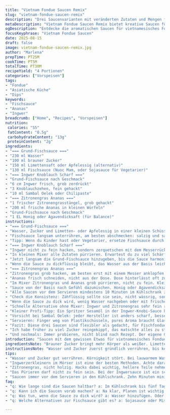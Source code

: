 ```yaml
---
title: "Vietnam Fondue Saucen Remix"
slug: "vietnam-fondue-saucen-remix"
description: "Drei Saucenvarianten mit veränderten Zutaten und Mengen für vietnamesische Fondue. Die Basis ist eine säuerlich-süße Fischsauce, ergänzt durch Ingwerknobi-Sambal und eine zitronige Ananas-Lemongrass-Soße. Praktisch, unkompliziert, mit Ideen für Alternativen. Fokus auf Duft, Konsistenz, und Geschmackskombinationen, nicht stur auf Maße. Für 4 Personen, perfekt bei Fondue-Abenden mit asiatischem Touch."
metaDescription: "Vietnam Fondue Saucen Remix bietet kreative Saucen für Fondue-Abende. Frische Zutaten, eigene Variationen, harmonische Geschmacksspiele."
ogDescription: "Entdecke die aromatischen Saucen für vietnamesisches Fondue. Variationen für jeden Geschmack, das perfekte Dipp-Erlebnis."
focusKeyphrase: "Vietnam Fondue Saucen"
date: 2025-08-15
draft: false
image: vietnam-fondue-saucen-remix.jpg
author: "Marlena"
prepTime: PT25M
cookTime: PT5M
totalTime: PT30M
recipeYield: "4 Portionen"
categories: ["Vorspeisen"]
tags:
- "Fondue"
- "Asiatische Küche"
- "Dips"
keywords:
- "Fischsauce"
- "Ananas"
- "Ingwer"
breadcrumb: ["Home", "Recipes", "Vorspeisen"]
nutrition: 
 calories: "55"
 fatContent: "0.5g"
 carbohydrateContent: "13g"
 proteinContent: "2g"
ingredients:
- "=== Grund-Fischsauce ==="
- "230 ml Wasser"
- "100 ml brauner Zucker"
- "150 ml Limettensaft oder Apfelessig (alternativ)"
- "130 ml Fischsauce (Nuoc Mam, oder Sojasauce für Vegetarier)"
- "=== Ingwer Knoblauch Scharf ==="
- "Grund-Fischsauce nach Geschmack"
- "6 cm Ingwer frisch, grob zerdrückt"
- "3 Knoblauchzehen, fein gehackt"
- "10 ml Sambal Oelek oder Chilipaste"
- "=== Zitronengras Ananas ==="
- "1 frischer Zitronengrasstängel, grob gehackt"
- "200 ml frische Ananas in kleinen Würfeln"
- "Grund-Fischsauce nach Geschmack"
- "1 EL Honig oder Agavendicksaft (für Balance)"
instructions:
- "=== Grund-Fischsauce ==="
- "Wasser, Zucker und Limetten- oder Apfelessig in einer kleinen Schüssel verrühren. Beim Rühren den Zucker auflösen lassen, manchmal fühlt es sich noch körnig an, also weiter kräftig umrühren. Die Flüssigkeit sollte klar, leicht dicklich sein, nicht kristallin."
- "Fischsauce langsam unterrühren, am besten abschmecken: salzig und sauer, ein kleines bisschen süß. Brauner Zucker gibt mehr Tiefe, probiere gern auch Kokosblütenzucker, wenn du mal was anderes willst."
- "Tipp: Wenn du Kinder hast oder Vegetarier, ersetze Fischsauce durch dunkle Sojasauce, ungefähr gleich viel, gibt Umami ohne Fischgeruch."
- "=== Ingwer Knoblauch Scharf ==="
- "Ingwer nicht zu fein hacken, sondern zerquetschen mit dem Messerrücken oder im Mörser zerpflücken. Die kleinen Fasern entfalten mehr Geschmack. Knoblauch nur fein, zerquetschte Knoblauchstücke können zu dominant werden."
- "In kleinen Mixer alle Zutaten pürrieren. Erwartest du zu viel Schärfe, gib weniger Sambal oder nimm eine milde Chilipaste."
- "Jetzt langsam die Grund-Fischsauce hinzugeben, bis die Sauce harmonisch ist. Die Schärfe soll knallen, aber nicht überlagern."
- "Wenn die Sauce zu dickflüssig bleibt, das Wasser aus der Basis leicht variieren oder mehr Limettensaft hinzufügen, je nachdem was du betonen willst."
- "=== Zitronengras Ananas ==="
- "Zitronengras grob hacken, am besten erst mit einem Messer anklopfen. Das setzt das Aroma frei, sonst bleibt es stumpf."
- "Ananas frisch schneiden, nicht aus der Dose. Dose hinterlässt oft zu viel Feuchtigkeit und süßt zu stark."
- "Im Mixer Zitronengras und Ananas grob pürrieren, nicht zu fein. Kleine Stücke bilden Textur, beim Essen angenehm."
- "Sauce von der Basis nach Gefühl dazumischen. Honig oder Agavendicksaft hilft, die Säure zu brechen und verhindert, dass die Sauce zu scharf oder sauer wirkt."
- "Alle Saucen vor dem Servieren mindestens 10 Minuten im Kühlschrank ziehen lassen. So verbinden sich die Aromen. Gerade Zitronengras-Ananas-Sauce wird dann viel aromatischer."
- "Check die Konsistenz: Zähflüssig sollte sie sein, nicht wässrig, sonst klebt sie nicht gut am Fondue-Fleisch oder Gemüse."
- "Wenn die Sauce zu dick wird, wenig Wasser nachgeben oder mit frischem Limettensaft leicht nachwürzen."
- "Schnelle Alternative ohne Mixer: Ingwer und Zitronengras sehr fein reiben und mit Gabel zerdrücken, funktioniert fast genau so, dauert nur etwas länger."
- "Kleiner Profi-Tipp: Ein Spritzer Sesamöl in der Ingwer-Knobi-Sauce hebt die Geschmacksnoten hervor, gibt etwas mehr Tiefe."
- "Vorsicht bei Sambal Oelek: jeder Hersteller ist anders scharf, besser nach und nach zugeben, da ist viel Luft für Variation."
- "Servieren: Finger weg von Plastikschüsseln, pures Aroma braucht Glas oder Keramik. Wird sonst muffig."
- "Fazit: Diese drei Saucen sind flexibler als gedacht, für Fischfondue, Huhn oder vegane Varianten gleichermaßen tauglich. Immer frisch zubereiten, mit Zeit für das Durchziehen, sonst fehlt der Kick."
- "Ich habe früher zu viel Zucker reingekippt, das matschte alles zu stark, lieber sparsam dosieren."
- "Und nochmals: Immer probieren, nicht blind nach Rezept. Der eigene Geschmack zählt, experimentieren macht den Meister."
introduction: "Saucen mit dem gewissen Etwas für vietnamesisches Fondue, das nicht fad wird. Variationen, die ich über Jahre angesammelt habe, bringen Säure, Schärfe und Süße in harmonischem Spiel. Von Grundfischsauce, die spritzig-salzig ist, bis zu raffinierter Ingwer-Knoblauch-Scharfe mit Kick und frischer Zitronengras-Ananas-Süße. Wichtig: keine starre Mengen, sondern Schnelligkeit bei der Zubereitung, Mut zur Veränderung und das Gefühl für die Zutaten. So gelingen besondere Dips, die das Fondue auf das nächste Level heben, versprochen."
ingredientsNote: "Brauner Zucker bringt mehr Körper als weißer. Limettensaft ist intensiver als Essig, aber milder im Abgang. Essig kann Apfelessig sein, milder als Reisessig, ergänzt mit etwas Honig, wenn zu scharf. Für Fischsauce weniger dosieren, schmeckt stark. Vegetarier ersetzen durch dunkle Sojasauce oder Miso in kleinem Anteil. Ingwer reiben, nicht zu fein schneiden, sonst bitter. Knoblauch fein hacken, sonst beißt er zu stark. Zum Schärfen Chili-Paste verwenden, nicht frische Chili, kontrollierter und besser lagerbar. Zitronengras waschen, nur die helleren Teile verwenden, sonst wird es zu holzig. Ananas frisch ist Pflicht, Dose enthält zu viel Wasser – macht Sauce wässrig. Honig oder Agavendicksaft als natürliche Süße zum Ausgleich ist kein Muss, aber empfehlenswert. Gute Frische der Zutaten spürbar in Aroma und Textur. Mixer ist praktisch, aber Mörser tut es auch und gibt bessere Kontrolle über Textur."
instructionsNote: "Wasser und Zucker zuerst gründlich verrühren, bis keine Körnchen mehr spürbar. Die Temperatur spielt nicht so große Rolle, aber lauwarm hilft Zucker schneller brechen. Beim Einrühren der Fischsauce vorsichtig, salziger Stoff. Für die Ingwer-Knoblauch-Variante erst Ingwer zerdrücken, nicht hacken, Fasern öffnen. Knoblauch fein hacken und sofort mit den anderen Zutaten vermischen, sonst wirkt er scharf. Beim Pürieren aufpassen, zu feinstpüriert verliert die Sauce Textur. Zitronengras grob hacken, vor dem Pürieren mit Messer flach drücken, das bringt mehr Aroma frei. Ananas nur kurz pürieren, ruhig stückig lassen. Alles vor dem Servieren in den Kühlschrank, mindestens 10 Minuten ziehen lassen, dadurch verbinden sich Aromen und Saucen werden runder. Beim Servieren prüfen, ob Sauce zu dick ist – sonst mit ein paar Tropfen Wasser oder Limettensaft nachhelfen. Fischsauce riecht manchmal streng, keine Panik, sobald man Sauce im Mund hat, rundet sie ab. Zum Schluß: Niemals kalt servieren, Raumtemperatur besser, Aromen entfallen nicht erst durch lange Kühlung."
tips:
- "Wasser und Zucker gut verrühren. Körnigkeit stört. Bei lauwarmem Wasser geht es schneller. Für die Fischsauce vorsichtig. Stücke herausfischen."
- "Ingwerzerkleinern im Mörser ist eine der besten Methoden. Achte darauf, reife Stücke zu verwenden. Schärfe kommt, wenn du das Aroma freisetzt."
- "Zitronengras, nicht holzig. Hacks dabei wichtig, hellere Teile nehmen, die Aromatik klingt sonst ab. Und frische Ananas ist ein Muss."
- "Das Pürieren darf nicht zu fein sein. Bei der Ingwersauce ist ein schöner Biss wichtig. Bei harten Zutaten, Finger weg vom Mixer."
- "Saucen immer vor dem Servieren in den Kühlschrank. Zehn Minuten minimal. So verbinden sich die Aromen. Den Geruch nicht unterschätzen."
faq:
- "q: Wie lange sind die Saucen haltbar? a: Im Kühlschrank bis fünf Tage. Zudecken nicht vergessen. Haltbarkeit sinkt mit frischen Zutaten."
- "q: Kann ich die Saucen vorab machen? a: Na klar, Planen ist wichtig. Zutaten immer frisch, sonst Aroma verloren. Zutaten abdämpfen."
- "q: Was tun, wenn die Sauce zu dick wird? a: Wasser hinzufügen. Oder Limettensaft. Schrittweise. Konsistenz prüfen, nicht verzweifeln."
- "q: Welche Alternativen zur Fischsauce gibt es? a: Sojasauce oder Miso. Alternativen bieten mehr Variationen. Aromen bleiben trotzdem spannend."

---
```

